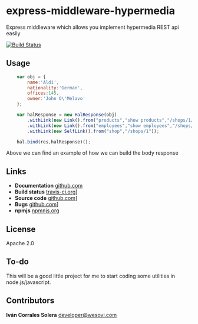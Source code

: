 # express-middleware-hypermedia

Express middleware which allows you implement  hypermedia REST api easily

[![Build Status](https://travis-ci.org/wesovi/express-middleware-hypermedia.svg?branch=master)](https://travis-ci.org/wesovi/express-middleware-hypermedia)


## Usage 

```javaScript
    var obj = {
        name:'Aldi',
        nationality:'German',
        offices:145,
        owner:'John O\'Melavo'
    };

    var halResponse = new HalResponse(obj)
        .withLink(new Link().from("products","show products","/shops/1/products"))
        .withLink(new Link().from("employees","show employees","/shops/1/employees"))
        .withLink(new SelfLink().from("shop","/shops/1"));

    hal.bind(res,halResponse)();
```

Above we can find an example of how we can build the body response


## Links
- **Documentation** [github.com](http://www.wesovi.com/express-middleware-hypermedia/)
- **Build status** [travis-ci.org](https://travis-ci.org/wesovi/express-middleware-hypermedia/builds)]
- **Source code** [github.com](https://github.com/wesovi/express-middleware-hypermedia.git)]
- **Bugs** [github.com](https://github.com/wesovi/express-middleware-hypermedia/issues)]
- **npmjs** [npmnjs.org](https://www.npmjs.com/package/express-middleware-hypermedia)

## License

Apache 2.0

## To-do

This will be a good little project for me to start coding some utilities in node.js/javascript.


## Contributors

**Iván Corrales Solera** <developer@wesovi.com>